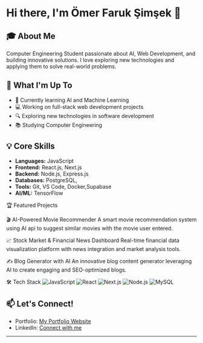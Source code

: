 # Hi there, I'm Ömer Faruk Şimşek 👋

## 🎓 About Me
Computer Engineering Student passionate about AI, Web Development, and building innovative solutions. I love exploring new technologies and applying them to solve real-world problems.

## 🚀 What I'm Up To
- 🌱 Currently learning AI and Machine Learning
- 💻 Working on full-stack web development projects
- 🔍 Exploring new technologies in software development
- 📚 Studying Computer Engineering

## 💡 Core Skills
- **Languages:** JavaScript
- **Frontend:** React.js, Next.js
- **Backend:** Node.js, Express.js
- **Databases:** PostgreSQL, 
- **Tools:** Git, VS Code, Docker,Supabase
- **AI/ML:** TensorFlow

🏆 Featured Projects

🎬 AI-Powered Movie Recommender
A smart movie recommendation system using AI api to suggest similar movies with the movie user  entered.

📈 Stock Market & Financial News Dashboard
Real-time financial data visualization platform with news integration and market analysis tools.

✍️ Blog Generator with AI
An innovative blog content generator leveraging AI to create engaging and SEO-optimized blogs.

🛠️ Tech Stack
![JavaScript](https://img.shields.io/badge/-JavaScript-F7DF1E?style=flat-square&logo=javascript&logoColor=black)
![React](https://img.shields.io/badge/-React-61DAFB?style=flat-square&logo=react&logoColor=black)
![Next.js](https://img.shields.io/badge/-Next.js-000000?style=flat-square&logo=next.js&logoColor=white)
![Node.js](https://img.shields.io/badge/-Node.js-339933?style=flat-square&logo=node.js&logoColor=white)
![MySQL](https://img.shields.io/badge/-PostgreSQLL-4479A1?style=flat-square&logo=mysql&logoColor=white)

## 📫 Let's Connect!
- Portfolio: [My Portfolio Website](https://omersimsek.me/)
- LinkedIn: [Connect with me](https://linkedin.com/in/omerssimsekk)

---
